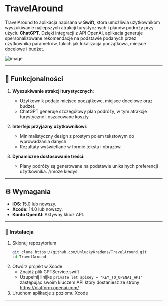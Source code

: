 # TravelAround

TravelAround to aplikacja napisana w **Swift**, która umożliwia użytkownikom wyszukiwanie najlepszych atrakcji turystycznych i planów podróży przy użyciu **ChatGPT**. Dzięki integracji z API OpenAI, aplikacja generuje spersonalizowane rekomendacje na podstawie podanych przez użytkownika parametrów, takich jak lokalizacja początkowa, miejsce docelowe i budżet.

![image](https://github.com/user-attachments/assets/d02db65d-5fba-497f-89cd-aa1c98520937)


---

## 📱 Funkcjonalności

1. **Wyszukiwanie atrakcji turystycznych**:
   - Użytkownik podaje miejsce początkowe, miejsce docelowe oraz budżet.
   - ChatGPT generuje szczegółowy plan podróży, w tym atrakcje turystyczne i oszacowane koszty.

2. **Interfejs przyjazny użytkownikowi**:
   - Minimalistyczny design z prostym polem tekstowym do wprowadzania danych.
   - Rezultaty wyświetlane w formie tekstu i obrazów.

3. **Dynamiczne dostosowanie treści**:
   - Plany podróży są generowane na podstawie unikalnych preferencji użytkownika. //może kiedys

---

## ⚙️ Wymagania

- **iOS**: 15.0 lub nowszy.
- **Xcode**: 14.0 lub nowszy.
- **Konto OpenAI**: Aktywny klucz API.

---
### 🔧 Instalacja

1. Sklonuj repozytorium
   ```bash
   git clone https://github.com/UnluckyKredens/TravelAround.git
   cd TravelAround
   ```
2. Otwórz projekt w Xcode
   - Znajdź plik GPTService.swift
   - Uzupełnij linijke ```private let apiKey = "KEY_TO_OPENAI_API"``` zastępując swoim kluczem API który dostaniesz ze strony https://platform.openai.com/
3. Uruchom aplikacje z poziomu Xcode

---


